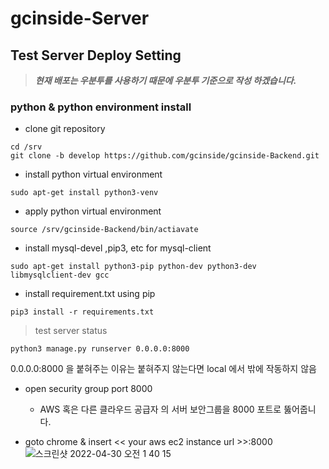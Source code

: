 # gcinside-Server

## Test Server Deploy Setting 
> ***현재 배포는 우분투를 사용하기 때문에 우분투 기준으로 작성 하겠습니다.***
### python & python environment install
- clone git repository
```shell
cd /srv
git clone -b develop https://github.com/gcinside/gcinside-Backend.git
```
- install python virtual environment
```shell
sudo apt-get install python3-venv
```
- apply python virtual environment 
```shell
source /srv/gcinside-Backend/bin/actiavate
```
- install mysql-devel ,pip3, etc for mysql-client
```shell
sudo apt-get install python3-pip python-dev python3-dev libmysqlclient-dev gcc 
```
- install requirement.txt using pip
```shell
pip3 install -r requirements.txt
```

> test server status

```shell
python3 manage.py runserver 0.0.0.0:8000
```
0.0.0.0:8000 을 붙혀주는 이유는 붙혀주지 않는다면 local 에서 밖에 작동하지 않음

- open security group port 8000
  - AWS 혹은 다른 클라우드 공급자 의 서버 보안그룹을 8000 포트로 뚫어줍니다.

- goto chrome & insert << your aws ec2 instance url >>:8000
![스크린샷 2022-04-30 오전 1 40 15](https://user-images.githubusercontent.com/69895368/165987538-3e5b318d-a0c4-405b-8e6a-13441f4cf20f.jpg)


